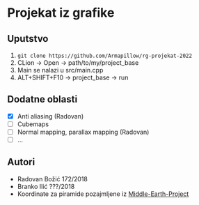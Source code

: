 # Projekat iz grafike

## Uputstvo
1. `git clone https://github.com/Armapillow/rg-projekat-2022`
2. CLion -> Open -> path/to/my/project_base
3. Main se nalazi u src/main.cpp
4. ALT+SHIFT+F10 -> project_base -> run

## Dodatne oblasti

- [x] Anti aliasing (Radovan)
- [ ] Cubemaps
- [ ] Normal mapping, parallax mapping (Radovan)
- [ ] ...

## Autori

* Radovan Božić 172/2018
* Branko Ilić   ???/2018
* Koordinate za piramide pozajmljene iz
  [Middle-Earth-Project](https://github.com/matf-rg-2020-showcase/Middle-Earth-Project/blob/main/src/main.cpp#L146)
